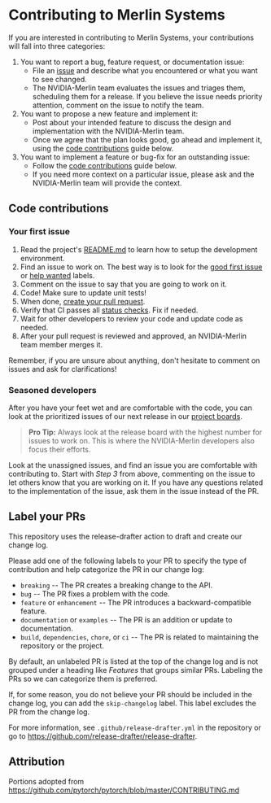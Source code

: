 # Contributing to Merlin Systems

If you are interested in contributing to Merlin Systems, your contributions will fall
into three categories:

1. You want to report a bug, feature request, or documentation issue:
   - File an [issue](https://github.com/NVIDIA-Merlin/systems/issues/new/choose)
     and describe what you encountered or what you want to see changed.
   - The NVIDIA-Merlin team evaluates the issues and triages them, scheduling
     them for a release. If you believe the issue needs priority attention,
     comment on the issue to notify the team.
2. You want to propose a new feature and implement it:
   - Post about your intended feature to discuss the design and
     implementation with the NVIDIA-Merlin team.
   - Once we agree that the plan looks good, go ahead and implement it, using
     the [code contributions](#code-contributions) guide below.
3. You want to implement a feature or bug-fix for an outstanding issue:
   - Follow the [code contributions](#code-contributions) guide below.
   - If you need more context on a particular issue, please ask and the
     NVIDIA-Merlin team will provide the context.

## Code contributions

### Your first issue

1. Read the project's [README.md](https://github.com/NVIDIA-Merlin/systems/blob/main/README.md)
   to learn how to setup the development environment.
2. Find an issue to work on. The best way is to look for the [good first issue](https://github.com/NVIDIA-Merlin/systems/issues?q=is%3Aissue+is%3Aopen+label%3A%22good+first+issue%22)
   or [help wanted](https://github.com/NVIDIA-Merlin/systems/issues?q=is%3Aissue+is%3Aopen+label%3A%22help+wanted%22) labels.
3. Comment on the issue to say that you are going to work on it.
4. Code! Make sure to update unit tests!
5. When done, [create your pull request](https://github.com/NVIDIA-Merlin/systems/compare).
6. Verify that CI passes all [status checks](https://help.github.com/articles/about-status-checks/). Fix if needed.
7. Wait for other developers to review your code and update code as needed.
8. After your pull request is reviewed and approved, an NVIDIA-Merlin team member merges it.

Remember, if you are unsure about anything, don't hesitate to comment on issues
and ask for clarifications!

### Seasoned developers

After you have your feet wet and are comfortable with the code, you
can look at the prioritized issues of our next release in our [project boards](https://github.com/NVIDIA-Merlin/systems/projects).

> **Pro Tip:** Always look at the release board with the highest number for
> issues to work on. This is where the NVIDIA-Merlin developers also focus their efforts.

Look at the unassigned issues, and find an issue you are comfortable with
contributing to. Start with _Step 3_ from above, commenting on the issue to let
others know that you are working on it. If you have any questions related to the
implementation of the issue, ask them in the issue instead of the PR.

## Label your PRs

This repository uses the release-drafter action to draft and create our change log.

Please add one of the following labels to your PR to specify the type of contribution
and help categorize the PR in our change log:

- `breaking` -- The PR creates a breaking change to the API.
- `bug` -- The PR fixes a problem with the code.
- `feature` or `enhancement` -- The PR introduces a backward-compatible feature.
- `documentation` or `examples` -- The PR is an addition or update to documentation.
- `build`, `dependencies`, `chore`, or `ci` -- The PR is related to maintaining the
  repository or the project.

By default, an unlabeled PR is listed at the top of the change log and is not
grouped under a heading like _Features_ that groups similar PRs.
Labeling the PRs so we can categorize them is preferred.

If, for some reason, you do not believe your PR should be included in the change
log, you can add the `skip-changelog` label.
This label excludes the PR from the change log.

For more information, see `.github/release-drafter.yml` in the repository
or go to <https://github.com/release-drafter/release-drafter>.

## Attribution

Portions adopted from https://github.com/pytorch/pytorch/blob/master/CONTRIBUTING.md
